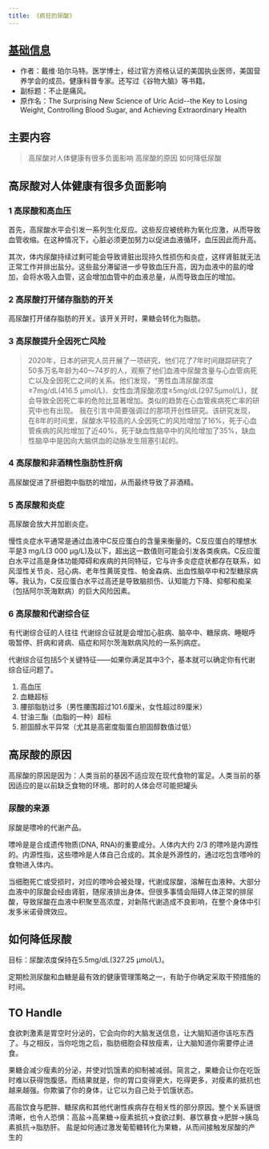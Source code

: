 ```yaml
---
title: 《疯狂的尿酸》
---
```


## [基础信息](https://book.douban.com/subject/36591951/)
* 作者：戴维·珀尔马特。医学博士，经过官方资格认证的美国执业医师，美国营养学会的成员。健康科普专家。还写过《谷物大脑》等书籍。
* 副标题：不止是痛风。
* 原作名：The Surprising New Science of Uric Acid--the Key to Losing Weight, Controlling Blood Sugar, and Achieving Extraordinary Health

## 主要内容
> 高尿酸对人体健康有很多负面影响
> 高尿酸的原因
> 如何降低尿酸

## 高尿酸对人体健康有很多负面影响
### 1 高尿酸和高血压
首先，高尿酸水平会引发一系列生化反应。这些反应被统称为氧化应激，从而导致血管收缩。在这种情况下，心脏必须更加努力以促进血液循环，血压因此而升高。

其次，体内尿酸持续过剩可能会导致肾脏出现持久性损伤和炎症，这样肾脏就无法正常工作并排出盐分。这些盐分滞留进一步导致血压升高，因为血液中的盐的增加，会将水吸入血管，这会增加血管中的血液总量，从而导致血压的增加。

### 2 高尿酸打开储存脂肪的开关
高尿酸打开储存脂肪的开关。该开关开时，果糖会转化为脂肪。

### 3 高尿酸提升全因死亡风险
> 2020年，日本的研究人员开展了一项研究，他们花了7年时间跟踪研究了50多万名年龄为40～74岁的人，观察了他们血液中尿酸含量与心血管病死亡以及全因死亡之间的关系。他们发现，​“男性血清尿酸浓度≥7mg/dL(416.5 μmol/L)、女性血清尿酸浓度≥5mg/dL(297.5μmol/L)，就会导致全因死亡率的危险比显著增加。类似的趋势在心血管疾病死亡率的研究中也有出现。
> 我在引言中简要强调过的那项开创性研究。该研究发现，在8年的时间里，尿酸水平较高的人全因死亡的风险增加了16%，死于心血管疾病的风险增加了近40%，死于缺血性脑卒中的风险增加了35%，缺血性脑卒中是因向大脑供血的动脉发生阻塞引起的。

### 4 高尿酸和非酒精性脂肪性肝病
高尿酸促进了肝细胞中脂肪的增加，从而最终导致了非酒精。

### 5 高尿酸和炎症
高尿酸会放大并加剧炎症。

慢性炎症水平通常是通过血液中C反应蛋白的含量来衡量的。C反应蛋白的理想水平是3 mg/L(3 000 μg/L)及以下，超出这一数值则可能会引发各类疾病。C反应蛋白水平过高是身体功能障碍和疾病的共同特征，它与许多炎症症状都存在联系，如风湿性关节炎、冠心病、老年性黄斑变性、帕金森病、出血性脑卒中和2型糖尿病等。我认为，C反应蛋白水平过高还是导致脑损伤、认知能力下降、抑郁和痴呆（包括阿尔茨海默病）的巨大风险因素。

### 6 高尿酸和代谢综合征
有代谢综合征的人往往
代谢综合征就是会增加心脏病、脑卒中、糖尿病、睡眠呼吸暂停、肝病和肾病、癌症和阿尔茨海默病风险的一系列病症。

代谢综合征包括5个关键特征——如果你满足其中3个，基本就可以确定你有代谢综合征问题了。
1. 高血压
2. 血糖超标
3. 腰部脂肪过多（男性腰围超过101.6厘米，女性超过89厘米）
4. 甘油三酯（血脂的一种）超标
5. 胆固醇水平异常（尤其是高密度脂蛋白胆固醇数值过低）


## 高尿酸的原因
高尿酸的原因是因为：人类当前的基因不适应现在现代食物的富足。人类当前的基因适应的是以前缺乏食物的环境。那时的人体会尽可能把罐头

### 尿酸的来源
尿酸是嘌呤的代谢产品。

嘌呤是是合成遗传物质(DNA, RNA)的重要成分。人体内大约 2/3 的嘌呤是内源性的。内源性指，这些嘌呤是人体自己合成的。其余是外源性的，通过吃包含嘌呤的食物进入体内。

当细胞死亡或受损时，对应的嘌呤会被处理，代谢成尿酸，溶解在血液种。大部分血液中的尿酸会经由肾脏，随尿液排出身体。但很多事情会阻碍人体正常的排尿酸，导致尿酸在血液中积聚至高浓度，对新陈代谢造成不良影响，在整个身体中引发多米诺骨牌效应。

###

## 如何降低尿酸
目标：尿酸浓度保持在5.5mg/dL(327.25 μmol/L)。

定期检测尿酸和血糖是最有效的健康管理策略之一，有助于你确定采取干预措施的时间。


## TO Handle
食欲刺激素是胃空时分泌的，它会向你的大脑发送信息，让大脑知道你该吃东西了。与之相反，当你吃饱之后，脂肪细胞会释放瘦素，让大脑知道你需要停止进食。

果糖会减少瘦素的分泌，并使对饥饿素的抑制被减弱。简言之，果糖会让你在吃饭时难以获得饱腹感。而结果就是，你的胃口变得更大，吃得更多，对瘦素的抵抗也越来越强。你欺骗了你的身体，让它以为自己处于饥饿状态。

高盐饮食与肥胖、糖尿病和其他代谢性疾病存在相关性的部分原因。整个关系链很清晰，也令人恐惧：高盐→高果糖→瘦素抵抗→食欲过剩、暴饮暴食→肥胖→胰岛素抵抗→脂肪肝。
盐是如何通过激发葡萄糖转化为果糖，从而间接触发尿酸的产生的